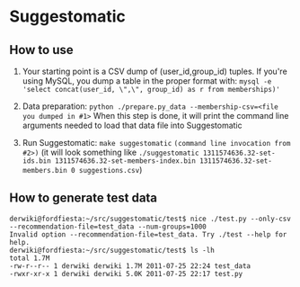 Suggestomatic
========

How to use
--------

1. Your starting point is a CSV dump of (user_id,group_id) tuples.
   If you're using MySQL, you dump a table in the proper format with:
   `mysql -e 'select concat(user_id, \",\", group_id) as r from memberships)'`

2. Data preparation:
   `python ./prepare.py_data --membership-csv=<file you dumped in #1>`
   When this step is done, it will print the command line arguments needed
   to load that data file into Suggestomatic

3. Run Suggestomatic:
   `make suggestomatic`
   `(command line invocation from #2>)`
   (it will look something like `./suggestomatic 1311574636.32-set-ids.bin 1311574636.32-set-members-index.bin 1311574636.32-set-members.bin 0 suggestions.csv`)

How to generate test data
--------

    derwiki@fordfiesta:~/src/suggestomatic/test$ nice ./test.py --only-csv --recommendation-file=test_data --num-groups=1000
    Invalid option --recommendation-file=test_data. Try ./test --help for help.
    derwiki@fordfiesta:~/src/suggestomatic/test$ ls -lh
    total 1.7M
    -rw-r--r-- 1 derwiki derwiki 1.7M 2011-07-25 22:24 test_data
    -rwxr-xr-x 1 derwiki derwiki 5.0K 2011-07-25 22:17 test.py


